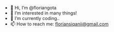 - 👋 Hi, I’m @floriangota
- 👀 I’m interested in many things!
- 🌱 I’m currently coding..
- 📫 How to reach me: floriansiqanii@gmail.com

<!---
floriangota/floriangota is a ✨ special ✨ repository because its `README.md` (this file) appears on your GitHub profile.
You can click the Preview link to take a look at your changes.
--->
